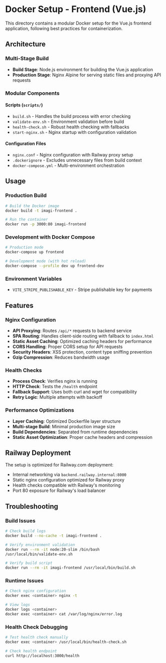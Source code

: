 # Docker Setup - Frontend (Vue.js)

This directory contains a modular Docker setup for the Vue.js frontend application, following best practices for containerization.

## Architecture

### Multi-Stage Build
- **Build Stage**: Node.js environment for building the Vue.js application
- **Production Stage**: Nginx Alpine for serving static files and proxying API requests

### Modular Components

#### Scripts (`scripts/`)
- `build.sh` - Handles the build process with error checking
- `validate-env.sh` - Environment validation before build
- `health-check.sh` - Robust health checking with fallbacks
- `start-nginx.sh` - Nginx startup with configuration validation

#### Configuration Files
- `nginx.conf` - Nginx configuration with Railway proxy setup
- `.dockerignore` - Excludes unnecessary files from build context
- `docker-compose.yml` - Multi-environment orchestration

## Usage

### Production Build
```bash
# Build the Docker image
docker build -t imagi-frontend .

# Run the container
docker run -p 3000:80 imagi-frontend
```

### Development with Docker Compose
```bash
# Production mode
docker-compose up frontend

# Development mode (with hot reload)
docker-compose --profile dev up frontend-dev
```

### Environment Variables
- `VITE_STRIPE_PUBLISHABLE_KEY` - Stripe publishable key for payments

## Features

### Nginx Configuration
- **API Proxying**: Routes `/api/*` requests to backend service
- **SPA Routing**: Handles client-side routing with fallback to `index.html`
- **Static Asset Caching**: Optimized caching headers for performance
- **CORS Handling**: Proper CORS setup for API requests
- **Security Headers**: XSS protection, content type sniffing prevention
- **Gzip Compression**: Reduces bandwidth usage

### Health Checks
- **Process Check**: Verifies nginx is running
- **HTTP Check**: Tests the `/health` endpoint
- **Fallback Support**: Uses both curl and wget for compatibility
- **Retry Logic**: Multiple attempts with backoff

### Performance Optimizations
- **Layer Caching**: Optimized Dockerfile layer structure
- **Multi-stage Build**: Minimal production image size
- **Build Dependencies**: Separated from runtime dependencies
- **Static Asset Optimization**: Proper cache headers and compression

## Railway Deployment

The setup is optimized for Railway.com deployment:
- Internal networking via `backend.railway.internal:8000`
- Static nginx configuration optimized for Railway proxy
- Health checks compatible with Railway's monitoring
- Port 80 exposure for Railway's load balancer

## Troubleshooting

### Build Issues
```bash
# Check build logs
docker build --no-cache -t imagi-frontend .

# Verify environment validation
docker run --rm -it node:20-slim /bin/bash
/usr/local/bin/validate-env.sh

# Verify build script
docker run --rm -it imagi-frontend /usr/local/bin/build.sh
```

### Runtime Issues
```bash
# Check nginx configuration
docker exec <container> nginx -t

# View logs
docker logs <container>
docker exec <container> cat /var/log/nginx/error.log
```

### Health Check Debugging
```bash
# Test health check manually
docker exec <container> /usr/local/bin/health-check.sh

# Check health endpoint
curl http://localhost:3000/health
``` 